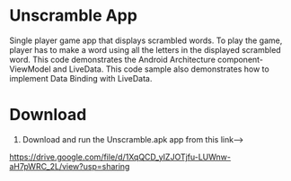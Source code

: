 Unscramble App
===================================

Single player game app that displays scrambled words. To play the game, player has to make a
word using all the letters in the displayed scrambled word.
This code demonstrates the Android Architecture component- ViewModel and LiveData.
This code sample also demonstrates how to implement Data Binding with LiveData.


Download
===================================

1. Download and run the Unscramble.apk app from this link-->

https://drive.google.com/file/d/1XqQCD_yIZJOTjfu-LUWnw-aH7pWRC_2L/view?usp=sharing
